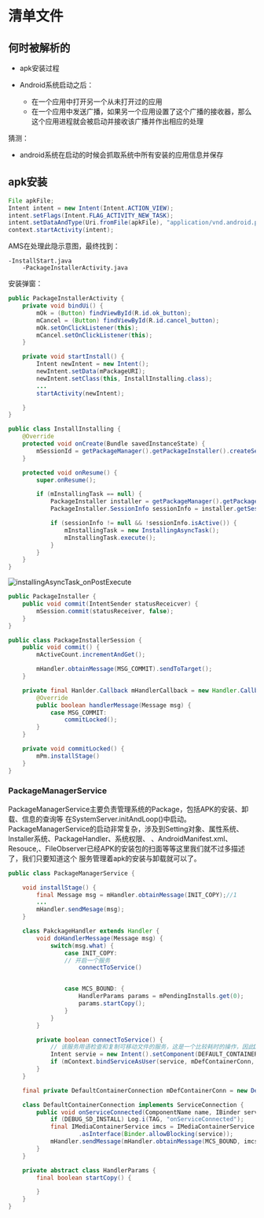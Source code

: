 # 清单文件

## 何时被解析的

- apk安装过程

- Android系统启动之后：
  - 在一个应用中打开另一个从未打开过的应用
  - 在一个应用中发送广播，如果另一个应用设置了这个广播的接收器，那么这个应用进程就会被启动并接收该广播并作出相应的处理

猜测：

- android系统在启动的时候会抓取系统中所有安装的应用信息并保存

## apk安装

```java
File apkFile;
Intent intent = new Intent(Intent.ACTION_VIEW);
intent.setFlags(Intent.FLAG_ACTIVITY_NEW_TASK);
intent.setDataAndType(Uri.fromFile(apkFile), "application/vnd.android.package-archive");
context.startActivity(intent);
```

AMS在处理此隐示意图，最终找到：

```text
-InstallStart.java
    -PackageInstallerActivity.java
```

安装弹窗：

```java
public PackageInstallerActivity {
    private void bindUi() {
        mOk = (Button) findViewById(R.id.ok_button);
        mCancel = (Button) findViewById(R.id.cancel_button);
        mOk.setOnClickListener(this);
        mCancel.setOnClickListener(this);
    }

    private void startInstall() {
        Intent newIntent = new Intent();
        newIntent.setData(mPackageURI);
        newIntent.setClass(this, InstallInstalling.class);
        ...
        startActivity(newIntent);

    }
}
```

```java
public class InstallInstalling {
    @Override
    protected void onCreate(Bundle savedInstanceState) {
        mSessionId = getPackageManager().getPackageInstaller().createSession(params);
    }

    protected void onResume() {
        super.onResume();

        if (mInstallingTask == null) {
            PackageInstaller installer = getPackageManager().getPackageInstaller();
            PackageInstaller.SessionInfo sessionInfo = installer.getSessionInfo(mSessionId);

            if (sessionInfo != null && !sessionInfo.isActive()) {
                mInstallingTask = new InstallingAsyncTask();
                mInstallingTask.execute();
            }
        }
    }
}
```

![installingAsyncTask_onPostExecute](/img/installingAsyncTask_onPostExecute.png)

```java
public PackageInstaller {
    public void commit(IntentSender statusReceicver) {
        mSession.commit(statusReceiver, false);
    }
}
```

```java
public class PackageInstallerSession {
    public void commit() {
        mActiveCount.incrementAndGet();

        mHandler.obtainMessage(MSG_COMMIT).sendToTarget();
    }

    private final Hanlder.Callback mHandlerCallback = new Handler.Callback() {
        @Override
        public boolean handlerMessage(Message msg) {
            case MSG_COMMIT:
                commitLocked();
        }
    }

    private void commitLocked() {
        mPm.installStage()
    }
}
```

### PackageManagerService

PackageManagerService主要负责管理系统的Package，包括APK的安装、卸载、信息的查询等
在SystemServer.initAndLoop()中启动。PackageManagerService的启动非常复杂，涉及到Setting对象、属性系统、Installer系统、PackageHandler、系统权限、
、AndroidManifest.xml、Resouce,、FileObserver已经APK的安装包的扫面等等这里我们就不过多描述了，我们只要知道这个 服务管理着apk的安装与卸载就可以了。

```java
public class PackageManagerService {

    void installStage() {
        final Message msg = mHandler.obtainMessage(INIT_COPY);//1
        ...
        mHandler.sendMesage(msg);
    }

    class PakckageHandler extends Handler {
        void doHandlerMessage(Message msg) {
            switch(msg.what) {
                case INIT_COPY:
                // 开启一个服务
                    connectToService()


                case MCS_BOUND: {
                    HandlerParams params = mPendingInstalls.get(0);
                    params.startCopy();
                }
            }
        }

        private boolean connectToService() {
            // 该服务用语检查和复制可移动文件的服务，这是一个比较耗时的操作，因此DefaultContainerService没有和PMS运行在同一进程，它运行在com.android.defcontainer进程
            Intent servie = new Intent().setComponent(DEFAULT_CONTAINER_COMPONENT);
            if (mContext.bindServiceAsUser(service, mDefContainerConn, Context.BIND_AUTO_CREATE, UserHandler.SYSTEM))
        }
    }

    final private DefaultContainerConnection mDefContainerConn = new DefaultContainerConnection();

    class DefaultContainerConnection implements ServiceConnection {
        public void onServiceConnected(ComponentName name, IBinder service) {
            if (DEBUG_SD_INSTALL) Log.i(TAG, "onServiceConnected");
            final IMediaContainerService imcs = IMediaContainerService.Stub
                    .asInterface(Binder.allowBlocking(service));
            mHandler.sendMessage(mHandler.obtainMessage(MCS_BOUND, imcs));
        }
    }

    private abstract class HandlerParams {
        final boolean startCopy() {

        }
    }
}
```
